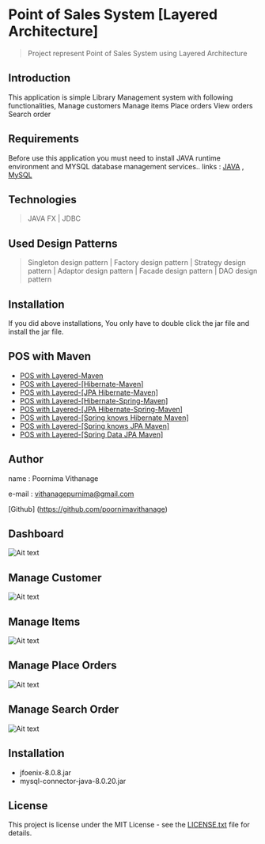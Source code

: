 # Point of Sales System [Layered Architecture]
> Project represent Point of Sales System using Layered Architecture


## Introduction

This application is simple Library Management system with following functionalities,
         Manage customers
         Manage items
         Place orders
         View orders
         Search order


## Requirements

Before use this application you must need to install JAVA runtime environment and MYSQL database management services..
links :
    [JAVA](https://www.oracle.com/technetwork/java/javase/downloads/jdk8-downloads-2133151.html) ,
    [MySQL](https://www.mysql.com/)

## Technologies
> JAVA FX | 
> JDBC

## Used Design Patterns
> Singleton design pattern |
> Factory design pattern |
> Strategy design pattern |
> Adaptor design pattern |
> Facade design pattern |
> DAO design pattern

## Installation

If you did above installations, You only have to double click the jar file and install the jar file.

## POS with Maven

* [POS with Layered-Maven](https://github.com/poornimavithanage/pos-system-layered-maven)
* [POS with Layered-[Hibernate-Maven]](https://github.com/poornimavithanage/POS-Layered-Hibernate-Maven)
* [POS with Layered-[JPA Hibernate-Maven]](https://github.com/poornimavithanage/POS-Layered-JPA-Maven)
* [POS with Layered-[Hibernate-Spring-Maven]](https://github.com/poornimavithanage/POS-Integration-Hibernate-with-Spring)
* [POS with Layered-[JPA Hibernate-Spring-Maven]](https://github.com/poornimavithanage/POS-Integration-JPA-with-Sring-Maven)
* [POS with Layered-[Spring knows Hibernate Maven]](https://github.com/poornimavithanage/POS-Spring-Hibernate-Maven)
* [POS with Layered-[Spring knows JPA Maven]](https://github.com/poornimavithanage/POS-System-layered-spring-JPA-Maven)
* [POS with Layered-[Spring Data JPA Maven]](https://github.com/poornimavithanage/POS-system-spring-data-jpa-maven)

## Author

name  : Poornima Vithanage

e-mail : vithanagepurnima@gmail.com

[Github] (https://github.com/poornimavithanage)

## Dashboard
![Ait text](src/screenShots/Dashboard.png)

## Manage Customer
![Ait text](src/screenShots/manageCustomer.png)

## Manage Items
![Ait text](src/screenShots/ManageItems.png)

## Manage Place Orders
![Ait text](src/screenShots/PlaceOrder.png)

## Manage Search Order
![Ait text](src/screenShots/SearchOrder.png)

## Installation

* jfoenix-8.0.8.jar
* mysql-connector-java-8.0.20.jar

## License

This project is license under the MIT License - see the [LICENSE.txt](LICENSE.txt) file for details.






